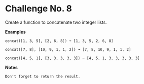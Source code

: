 # Challenge No. 8


Create a function to concatenate two integer lists.

**Examples**

    concat([1, 3, 5], [2, 6, 8]) ➞ [1, 3, 5, 2, 6, 8]
     
    concat([7, 8], [10, 9, 1, 1, 2]) ➞ [7, 8, 10, 9, 1, 1, 2]
     
    concat([4, 5, 1], [3, 3, 3, 3, 3]) ➞ [4, 5, 1, 3, 3, 3, 3, 3]

**Notes**

    Don't forget to return the result.